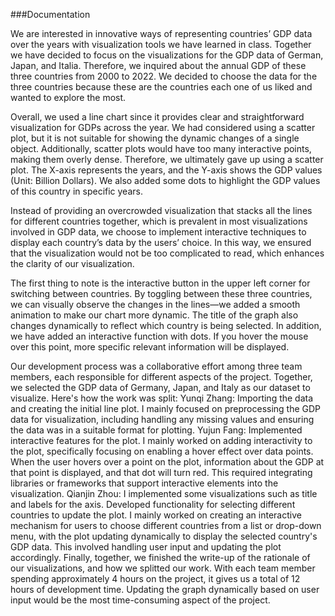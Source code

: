 ###Documentation

We are interested in innovative ways of representing countries’ GDP data over the years with visualization tools we have learned in class. Together we have decided to focus on the visualizations for the GDP data of German, Japan, and Italia. Therefore, we inquired about the annual GDP of these three countries from 2000 to 2022. We decided to choose the data for the three countries because these are the countries each one of us liked and wanted to explore the most.

Overall, we used a line chart since it provides clear and straightforward visualization for GDPs across the year. We had considered using a scatter plot, but it is not suitable for showing the dynamic changes of a single object. Additionally, scatter plots would have too many interactive points, making them overly dense. Therefore, we ultimately gave up using a scatter plot. The X-axis represents the years, and the Y-axis shows the GDP values (Unit: Billion Dollars). We also added some dots to highlight the GDP values of this country in specific years. 

Instead of providing an overcrowded visualization that stacks all the lines for different countries together, which is prevalent in most visualizations involved in GDP data, we choose to implement interactive techniques to display each country’s data by the users’ choice. In this way, we ensured that the visualization would not be too complicated to read, which enhances the clarity of our visualization.

The first thing to note is the interactive button in the upper left corner for switching between countries. By toggling between these three countries, we can visually observe the changes in the lines—we added a smooth animation to make our chart more dynamic. The title of the graph also changes dynamically to reflect which country is being selected. In addition, we have added an interactive function with dots. If you hover the mouse over this point, more specific relevant information will be displayed.

Our development process was a collaborative effort among three team members, each responsible for different aspects of the project. Together,  we selected the GDP data of Germany, Japan, and Italy as our dataset to visualize. Here's how the work was split:
Yunqi Zhang: Importing the data and creating the initial line plot. I mainly focused on preprocessing the GDP data for visualization, including handling any missing values and ensuring the data was in a suitable format for plotting. 
Yujun Fang: Implemented interactive features for the plot. I mainly worked on adding interactivity to the plot, specifically focusing on enabling a hover effect over data points. When the user hovers over a point on the plot, information about the GDP at that point is displayed, and that dot will turn red. This required integrating libraries or frameworks that support interactive elements into the visualization.
Qianjin Zhou: I implemented some visualizations such as title and labels for the axis. Developed functionality for selecting different countries to update the plot. I mainly worked on creating an interactive mechanism for users to choose different countries from a list or drop-down menu, with the plot updating dynamically to display the selected country's GDP data. This involved handling user input and updating the plot accordingly.
Finally, together, we finished the write-up of the rationale of our visualizations, and how we splitted our work. With each team member spending approximately 4 hours on the project, it gives us a total of 12 hours of development time. Updating the graph dynamically based on user input would be the most time-consuming aspect of the project. 
